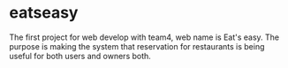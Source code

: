 # eatseasy
The first project for web develop with team4, web name is Eat's easy.
The purpose is making the system that reservation for restaurants is being useful for both users and owners both. 
